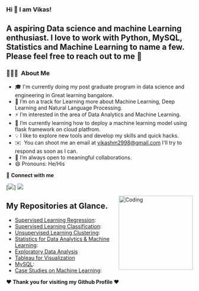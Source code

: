 ### Hi 👋 I am Vikas!

## A aspiring Data science and machine Learning enthusiast. I love to work with Python, MySQL, Statistics and Machine Learning to name a few. Please feel free to reach out to me 🙂

### 👨🏻‍💻 &nbsp;About Me
- 🎓 I'm currently doing my post graduate program in data science and engineering in Great learning bangalore.
- 🔭 I’m on a track for Learning more about Machine Learning, Deep Learning and Natural Language Processing.
- ⚡ I’m interested in the area of Data Analytics and Machine Learning.
- 🌱 I’m currently learning how to deploy a machine learning model using flask framework on cloud platfrom.
- 💡  I like to explore new tools and develop my skills and quick hacks.
- ✉️ &nbsp;You can shoot me an email at vikashm2998@gmail.com I'll try to respond as soon as I can.
- 👯 I’m always open to meaningful collaborations.
- 😄 Pronouns: He/His

<summary>🤝 <b>Connect with me</b></summary>

<p align = "center">
  
[<img src ="https://img.shields.io/badge/portfolio-%23.svg?&style=for-the-badge&logo=&logoColor=white%22">]
[<img src="https://img.shields.io/badge/linkedin-%230077B5.svg?&style=for-the-badge&logo=linkedin&logoColor=white" />](https://www.linkedin.com/in/vikashm66/)

<img align="right" alt="Coding" width="200" height="200" src="https://media.giphy.com/media/VTtANKl0beDFQRLDTh/giphy.gif">
  
## My Repositories at Glance.
- [Supervised Learning Regression](https://github.com/VikasHM66/Supervised-Learning-Regression):
- [Supervised Learning Classification](https://github.com/VikasHM66/Supervised-Learning-Classification):
- [Unsupervised Learning Clustering](https://github.com/VikasHM66/Unsupervised-learning):
- [Statistics for Data Analytics & Machine Learning](https://github.com/VikasHM66/STATISTICS):
- [Exploratory Data Analysis](https://github.com/VikasHM66/EDA)
- [Tableau for Visualization](https://github.com/VikasHM66/Tableau) 
- [MySQL](https://github.com/VikasHM66/MySQL-Part-1):
- [Case Studies on Machine Learning](https://github.com/VikasHM66/Case-studies):
 
<b>❤️ Thank you for visiting my Github Profile ❤️</b>
</div>
